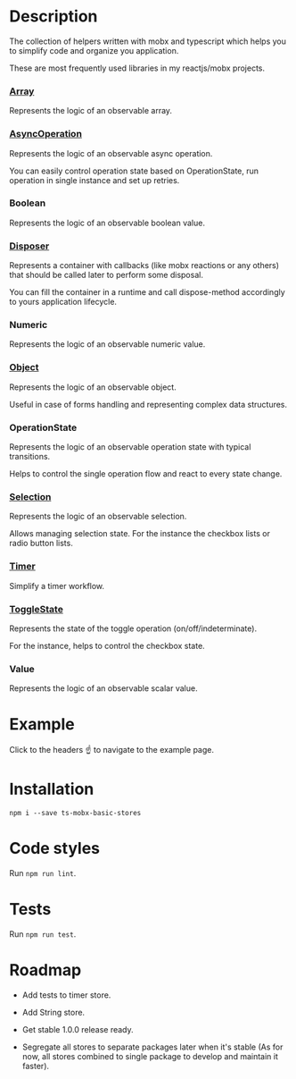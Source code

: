 # Description

The collection of helpers written with mobx and typescript which helps you to simplify code and organize you application.

These are most frequently used libraries in my reactjs/mobx projects. 

### [Array](https://codesandbox.io/s/observable-array-store-47nye)

Represents the logic of an observable array.

### [AsyncOperation](https://codesandbox.io/s/async-operation-store-fsbg1)

Represents the logic of an observable async operation.

You can easily control operation state based on OperationState, run operation in single instance and set up retries.

### Boolean

Represents the logic of an observable boolean value.

### [Disposer](https://codesandbox.io/s/disposer-disposable-container-p9j0i)

Represents a container with callbacks (like mobx reactions or any others) that should be called later to perform some disposal.

You can fill the container in a runtime and call dispose-method accordingly to yours application lifecycle.

### Numeric

Represents the logic of an observable numeric value.

### [Object](https://codesandbox.io/s/observable-object-store-rx5jg)

Represents the logic of an observable object.

Useful in case of forms handling and representing complex data structures.

### OperationState

Represents the logic of an observable operation state with typical transitions. 

Helps to control the single operation flow and react to every state change.

### [Selection](https://codesandbox.io/s/selection-store-4b8ms)

Represents the logic of an observable selection.

Allows managing selection state. For the instance the checkbox lists or radio button lists.

### [Timer](https://codesandbox.io/s/observable-timer-store-x94f5)

Simplify a timer workflow.

### [ToggleState](https://codesandbox.io/s/observable-toggle-state-usl0h)

Represents the state of the toggle operation (on/off/indeterminate). 

For the instance, helps to control the checkbox state.

### Value

Represents the logic of an observable scalar value.

# Example 

Click to the headers :point_up: to navigate to the example page. 

# Installation

`npm i --save ts-mobx-basic-stores`

# Code styles

Run `npm run lint`.

# Tests

Run `npm run test`.

# Roadmap

- Add tests to timer store.

- Add String store.

- Get stable 1.0.0 release ready.

- Segregate all stores to separate packages later when it's stable (As for now, all stores combined to single package to develop and maintain it faster).